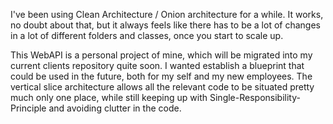 I've been using Clean Architecture / Onion architecture for a while. It works, no doubt about that, but it always feels like there has to be a lot of changes in a lot of different folders and classes, once you start to scale up.

This WebAPI is a personal project of mine, which will be migrated into my current clients repository quite soon. I wanted establish a blueprint that could be used in the future, both for my self and my new employees. 
The vertical slice architecture allows all the relevant code to be situated pretty much only one place, while still keeping up with Single-Responsibility-Principle and avoiding clutter in the code.
